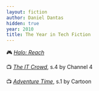 ```yaml
---
layout: fiction
author: Daniel Dantas
hidden: true
year: 2010
title: The Year in Tech Fiction
---
```


🎮 [_Halo: Reach_](https://en.wikipedia.org/wiki/Halo:_Reach) <!-- 12/18/2024 -->

📺 [_The IT Crowd_](https://en.wikipedia.org/wiki/List_of_The_IT_Crowd_episodes#Series_4_(2010)), s.4 by Channel 4 <!-- 6/17/2022 -->

📺 [_Adventure Time_](https://en.wikipedia.org/wiki/Adventure_Time_season_1), s.1 by Cartoon <!-- 7/29/2014 -->

